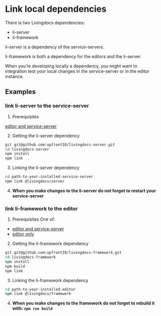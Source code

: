 # Link local dependencies

There is two Livingdocs dependencies:
- li-server
- li-framework

li-server is a dependency of the service-servers.

li-framework is both a dependency for the editors and the li-server.

When you’re developing locally a dependency, you might want to integration test your local changes in the service-server or in the editor instance.

## Examples

### link li-server to the service-server

1. Prerequisites

  [editor and service-server](./editor-and-service-server.md)

2. Getting the li-server dependency

  ```bash
  git git@github.com:upfrontIO/livingdocs-server.git
  cd livingdocs-server
  npm install
  npm link
  ```

3. Linking the li-server dependency
  ```bash
  cd path-to-your-installed-service-server
  npm link @livingdocs/server
  ```

4. **When you make changes to the li-server do not forget to restart your service-server**

### link li-framework to the editor

1. Prerequisites
  One of:
  - [editor and service-server](./editor-and-service-server.md)
  - [editor only](./editor-only.md)


2. Getting the li-framework dependency

  ```bash
  git git@github.com:upfrontIO/livingdocs-framework.git
  cd livingdocs-framework
  npm install
  npm build
  npm link
  ```

3. Linking the li-framework dependency
  ```bash
  cd path-to-your-installed-editor
  npm link @livingdocs/framework
  ```

4. **When you make changes to the framework do not forget to rebuild it with:
`npm run build`**

